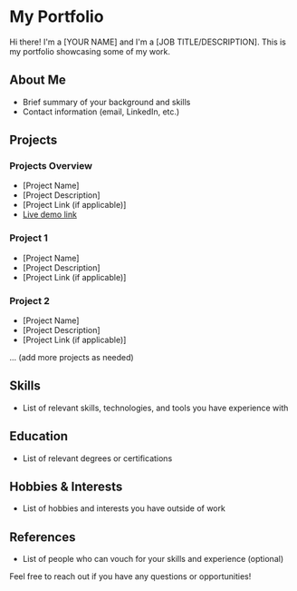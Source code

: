 # My Portfolio

Hi there! I'm a [YOUR NAME] and I'm a [JOB TITLE/DESCRIPTION]. This is my portfolio showcasing some of my work.

## About Me

- Brief summary of your background and skills
- Contact information (email, LinkedIn, etc.)

## Projects

### Projects Overview
- [Project Name]
- [Project Description]
- [Project Link (if applicable)]
- [Live demo link](https://www.example.com)

### Project 1
- [Project Name]
- [Project Description]
- [Project Link (if applicable)]

### Project 2
- [Project Name]
- [Project Description]
- [Project Link (if applicable)]

... (add more projects as needed)

## Skills

- List of relevant skills, technologies, and tools you have experience with

## Education

- List of relevant degrees or certifications

## Hobbies & Interests

- List of hobbies and interests you have outside of work

## References

- List of people who can vouch for your skills and experience (optional)

Feel free to reach out if you have any questions or opportunities!
